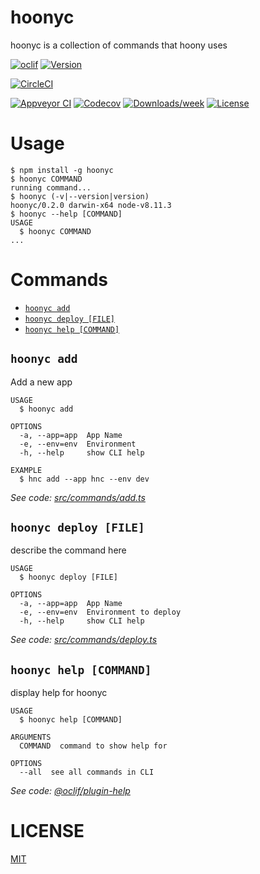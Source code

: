 # hoonyc

hoonyc is a collection of commands that hoony uses

[![oclif](https://img.shields.io/badge/cli-oclif-brightgreen.svg)](https://oclif.io)
[![Version](https://img.shields.io/npm/v/hoonyc.svg)](https://npmjs.org/package/hoonyc)

[![CircleCI](https://circleci.com/gh/the6thm0nth/hoonyc/tree/master.svg?style=shield)](https://circleci.com/gh/the6thm0nth/hoonyc/tree/master)

[![Appveyor CI](https://ci.appveyor.com/api/projects/status/github/the6thm0nth/hoonyc?branch=master&svg=true)](https://ci.appveyor.com/project/the6thm0nth/hoonyc/branch/master)
[![Codecov](https://codecov.io/gh/the6thm0nth/hoonyc/branch/master/graph/badge.svg)](https://codecov.io/gh/the6thm0nth/hoonyc)
[![Downloads/week](https://img.shields.io/npm/dw/hoonyc.svg)](https://npmjs.org/package/hoonyc)
[![License](https://img.shields.io/npm/l/hoonyc.svg)](https://github.com/the6thm0nth/hoonyc/blob/master/package.json)

# Usage

<!-- usage -->
```sh-session
$ npm install -g hoonyc
$ hoonyc COMMAND
running command...
$ hoonyc (-v|--version|version)
hoonyc/0.2.0 darwin-x64 node-v8.11.3
$ hoonyc --help [COMMAND]
USAGE
  $ hoonyc COMMAND
...
```
<!-- usagestop -->

# Commands

<!-- commands -->
* [`hoonyc add`](#hoonyc-add)
* [`hoonyc deploy [FILE]`](#hoonyc-deploy-file)
* [`hoonyc help [COMMAND]`](#hoonyc-help-command)

## `hoonyc add`

Add a new app

```
USAGE
  $ hoonyc add

OPTIONS
  -a, --app=app  App Name
  -e, --env=env  Environment
  -h, --help     show CLI help

EXAMPLE
  $ hnc add --app hnc --env dev
```

_See code: [src/commands/add.ts](https://github.com/the6thm0nth/hoonyc/blob/v0.2.0/src/commands/add.ts)_

## `hoonyc deploy [FILE]`

describe the command here

```
USAGE
  $ hoonyc deploy [FILE]

OPTIONS
  -a, --app=app  App Name
  -e, --env=env  Environment to deploy
  -h, --help     show CLI help
```

_See code: [src/commands/deploy.ts](https://github.com/the6thm0nth/hoonyc/blob/v0.2.0/src/commands/deploy.ts)_

## `hoonyc help [COMMAND]`

display help for hoonyc

```
USAGE
  $ hoonyc help [COMMAND]

ARGUMENTS
  COMMAND  command to show help for

OPTIONS
  --all  see all commands in CLI
```

_See code: [@oclif/plugin-help](https://github.com/oclif/plugin-help/blob/v2.0.5/src/commands/help.ts)_
<!-- commandsstop -->

# LICENSE

[MIT](LICENSE)
